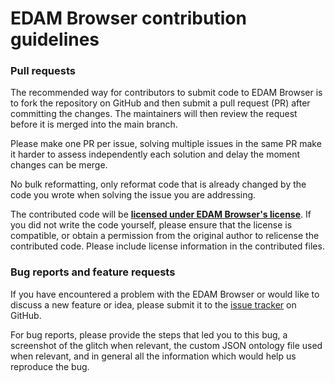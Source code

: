 # EDAM Browser contribution guidelines

### Pull requests

The recommended way for contributors to submit code to EDAM Browser is to fork the repository on GitHub and then submit a pull request (PR) after committing the changes. The maintainers will then review the request before it is merged into the main branch.

Please make one PR per issue, solving multiple issues in the same PR make it harder to assess independently each solution and delay the moment changes can be merge.

No bulk reformatting, only reformat code that is already changed by the code you wrote when solving the issue you are addressing.

The contributed code will be [**licensed under EDAM Browser's license**](https://github.com/edamontology/edam-browser/blob/main/LICENSE).
If you did not write the code yourself, please ensure that the license is compatible, or obtain a permission from the original author to relicense the contributed code.
Please include license information in the contributed files. 


### Bug reports and feature requests

If you have encountered a problem with the EDAM Browser or would like to discuss a new feature or idea, please submit it to the [issue tracker](https://github.com/edamontology/edam-browser/issues) on GitHub.

For bug reports, please provide the steps that led you to this bug, a screenshot of the glitch when relevant, the custom 
JSON ontology file used when relevant, and in general all the information which would help us reproduce the bug.
